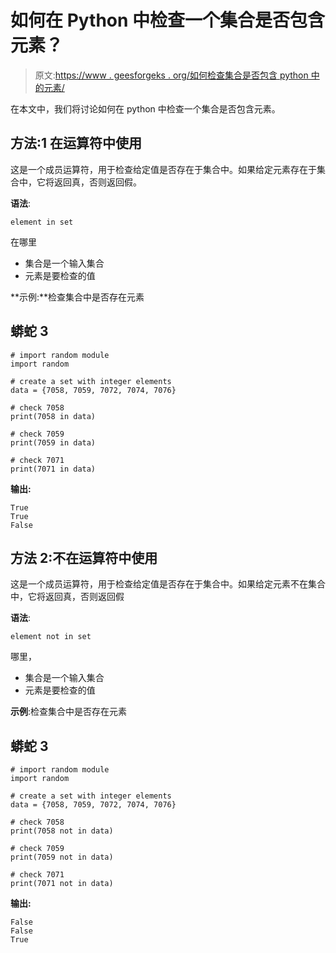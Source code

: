 # 如何在 Python 中检查一个集合是否包含元素？

> 原文:[https://www . geesforgeks . org/如何检查集合是否包含 python 中的元素/](https://www.geeksforgeeks.org/how-to-check-if-a-set-contains-an-element-in-python/)

在本文中，我们将讨论如何在 python 中检查一个集合是否包含元素。

## 方法:1 在运算符中使用

这是一个成员运算符，用于检查给定值是否存在于集合中。如果给定元素存在于集合中，它将返回真，否则返回假。

**语法**:

```
element in set
```

在哪里

*   集合是一个输入集合
*   元素是要检查的值

**示例:**检查集合中是否存在元素

## 蟒蛇 3

```
# import random module
import random

# create a set with integer elements
data = {7058, 7059, 7072, 7074, 7076}

# check 7058
print(7058 in data)

# check 7059
print(7059 in data)

# check 7071
print(7071 in data)
```

**输出:**

```
True
True
False
```

## 方法 2:不在运算符中使用

这是一个成员运算符，用于检查给定值是否存在于集合中。如果给定元素不在集合中，它将返回真，否则返回假

**语法**:

```
element not in set
```

哪里，

*   集合是一个输入集合
*   元素是要检查的值

**示例**:检查集合中是否存在元素

## 蟒蛇 3

```
# import random module
import random

# create a set with integer elements
data = {7058, 7059, 7072, 7074, 7076}

# check 7058
print(7058 not in data)

# check 7059
print(7059 not in data)

# check 7071
print(7071 not in data)
```

**输出:**

```
False
False
True
```